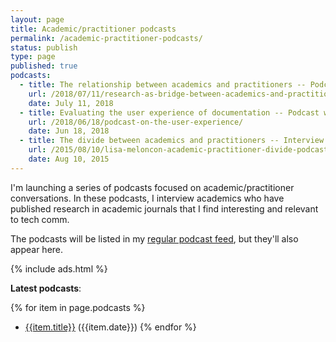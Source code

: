 ```yaml
---
layout: page
title: Academic/practitioner podcasts
permalink: /academic-practitioner-podcasts/
status: publish
type: page
published: true
podcasts:
  - title: The relationship between academics and practitioners -- Podcast with Kirk St. Amant
    url: /2018/07/11/research-as-bridge-between-academics-and-practitioners-kirk-st-amant-podcast/
    date: July 11, 2018
  - title: Evaluating the user experience of documentation -- Podcast with Bob Watson
    url: /2018/06/18/podcast-on-the-user-experience/
    date: Jun 18, 2018
  - title: The divide between academics and practitioners -- Interview with Lisa Meloncon
    url: /2015/08/10/lisa-meloncon-academic-practitioner-divide-podcast/
    date: Aug 10, 2015
---
```


I'm launching a series of podcasts focused on academic/practitioner conversations. In these podcasts, I interview academics who have published research in academic journals that I find interesting and relevant to tech comm.

The podcasts will be listed in my [regular podcast feed](/category-podcasts/), but they'll also appear here.

{% include ads.html %}

**Latest podcasts**:

{% for item in page.podcasts %}
* [{{item.title}}]({{item.url}}) ({{item.date}})
{% endfor %}
